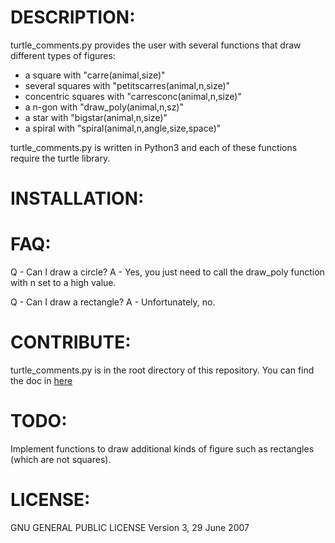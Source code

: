 DESCRIPTION:
===========
turtle_comments.py provides the user with several functions that draw different types of figures:

* a square with "carre(animal,size)" 
* several squares with "petitscarres(animal,n,size)"
* concentric squares with "carresconc(animal,n,size)"
* a n-gon with "draw_poly(animal,n,sz)"
* a star with "bigstar(animal,n,size)"
* a spiral with "spiral(animal,n,angle,size,space)"

turtle_comments.py is written in Python3 and each of these functions require the turtle library.

INSTALLATION:
============

FAQ:
===
Q - Can I draw a circle? 
A - Yes, you just need to call the draw_poly function with n set to a high value.

Q - Can I draw a rectangle?
A - Unfortunately, no.

CONTRIBUTE:
==========
turtle_comments.py is in the root directory of this repository. You can find the doc in 
[here](HPC_Docstring/docs/build/html/index.html)

TODO:
====
Implement functions to draw additional kinds of figure such as rectangles (which are not squares).

LICENSE:
=======
GNU GENERAL PUBLIC LICENSE
Version 3, 29 June 2007

